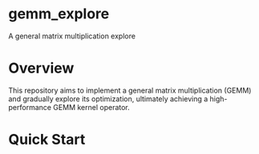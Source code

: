 # gemm_explore
A general matrix multiplication explore

# Overview
This repository aims to implement a general matrix multiplication (GEMM) and gradually explore its optimization, ultimately achieving a high-performance GEMM kernel operator.

# Quick Start
